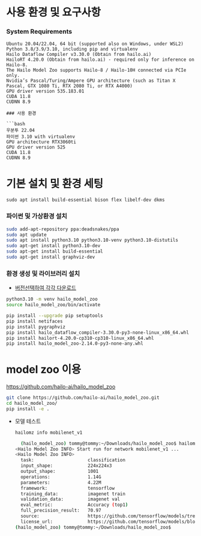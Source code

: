# 사용 환경 및 요구사항

### System Requirements

```
Ubuntu 20.04/22.04, 64 bit (supported also on Windows, under WSL2)
Python 3.8/3.9/3.10, including pip and virtualenv
Hailo Dataflow Compiler v3.30.0 (Obtain from hailo.ai)
HailoRT 4.20.0 (Obtain from hailo.ai) - required only for inference on Hailo-8.
The Hailo Model Zoo supports Hailo-8 / Hailo-10H connected via PCIe only.
Nvidia’s Pascal/Turing/Ampere GPU architecture (such as Titan X Pascal, GTX 1080 Ti, RTX 2080 Ti, or RTX A4000)
GPU driver version 535.183.01
CUDA 11.8
CUDNN 8.9

### 사용 환경

```bash
우분투 22.04
파이썬 3.10 with virtualenv
GPU architecture RTX3060ti
GPU driver version 525
CUDA 11.8
CUDNN 8.9
```

# 기본 설치 및 환경 세팅
```shell
sudo apt install build-essential bison flex libelf-dev dkms
```

### 파이썬 및 가상환경 설치

```bash
sudo add-apt-repository ppa:deadsnakes/ppa
sudo apt update
sudo apt install python3.10 python3.10-venv python3.10-distutils
sudo apt-get install python3.10-dev
sudo apt-get install build-essential
sudo apt-get install graphviz-dev
```
### 환경 생성 및 라이브러리 설치
- [버전선택하여 각각 다운로드](https://hailo.ai/developer-zone/software-downloads/)

```bash
python3.10 -m venv hailo_model_zoo
source hailo_model_zoo/bin/activate

pip install --upgrade pip setuptools
pip install netifaces
pip install pygraphviz
pip install hailo_dataflow_compiler-3.30.0-py3-none-linux_x86_64.whl
pip install hailort-4.20.0-cp310-cp310-linux_x86_64.whl
pip install hailo_model_zoo-2.14.0-py3-none-any.whl 
```

# model zoo 이용

https://github.com/hailo-ai/hailo_model_zoo

```bash
git clone https://github.com/hailo-ai/hailo_model_zoo.git
cd hailo_model_zoo/
pip install -e .
```

- 모델 테스트
  ```bash
  hailomz info mobilenet_v1
  ```

  ```bash
    (hailo_model_zoo) tommy@tommy:~/Downloads/hailo_model_zoo$ hailomz info mobilenet_v1
  <Hailo Model Zoo INFO> Start run for network mobilenet_v1 ...
  <Hailo Model Zoo INFO> 
  	task:                    classification
  	input_shape:             224x224x3
  	output_shape:            1001
  	operations:              1.14G
  	parameters:              4.22M
  	framework:               tensorflow
  	training_data:           imagenet train
  	validation_data:         imagenet val
  	eval_metric:             Accuracy (top1)
  	full_precision_result:   70.97
  	source:                  https://github.com/tensorflow/models/tree/v1.13.0/research/slim
  	license_url:             https://github.com/tensorflow/models/blob/master/LICENSE
  (hailo_model_zoo) tommy@tommy:~/Downloads/hailo_model_zoo$ 
  ```
